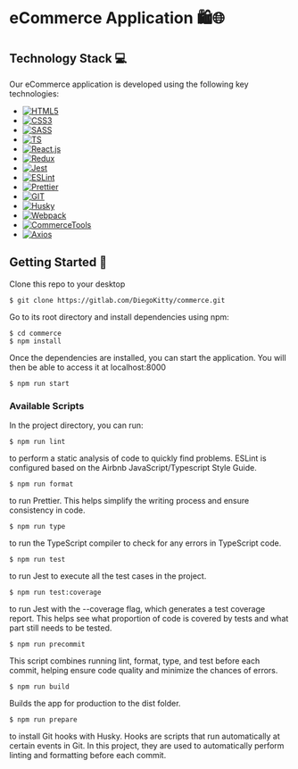 # eCommerce Application 🛍️🌐

## Technology Stack 💻

Our eCommerce application is developed using the following key technologies:

- [![HTML5][HTML5-icon]][HTML5-url]
- [![CSS3][CSS3-icon]][CSS3-url]
- [![SASS][SASS-icon]][SASS-url]
- [![TS][TS-icon]][TS-url]
- [![React.js][React.js-icon]][React.js-url]
- [![Redux][Redux-icon]][Redux-url]
- [![Jest][Jest-icon]][Jest-url]
- [![ESLint][ESLint-icon]][ESLint-url]
- [![Prettier][Prettier-icon]][Prettier-url]
- [![GIT][GIT-icon]][GIT-url]
- [![Husky][Husky-icon]][Husky-url]
- [![Webpack][Webpack-icon]][Webpack-url]
- [![CommerceTools][CommerceTools-icon]][CommerceTools-url]
- [![Axios][Axios-icon]][Axios-url]

## Getting Started 🚀

Clone this repo to your desktop

```
$ git clone https://gitlab.com/DiegoKitty/commerce.git
```

Go to its root directory and install dependencies using npm:

```
$ cd commerce
$ npm install
```

Once the dependencies are installed, you can start the application. You will then be able to access it at localhost:8000

```
$ npm run start
```

### Available Scripts

In the project directory, you can run:

```
$ npm run lint
```

to perform a static analysis of code to quickly find problems. ESLint is configured based on the Airbnb JavaScript/Typescript Style Guide.

```
$ npm run format
```

to run Prettier. This helps simplify the writing process and ensure consistency in code.

```
$ npm run type
```

to run the TypeScript compiler to check for any errors in TypeScript code.

```
$ npm run test
```

to run Jest to execute all the test cases in the project.

```
$ npm run test:coverage
```

to run Jest with the --coverage flag, which generates a test coverage report. This helps see what proportion of code is covered by tests and what part still needs to be tested.

```
$ npm run precommit
```

This script combines running lint, format, type, and test before each commit, helping ensure code quality and minimize the chances of errors.

```
$ npm run build
```

Builds the app for production to the dist folder.

```
$ npm run prepare
```

to install Git hooks with Husky. Hooks are scripts that run automatically at certain events in Git. In this project, they are used to automatically perform linting and formatting before each commit.

[HTML5-icon]: https://img.shields.io/badge/HTML5-20232A?style=for-the-badge&logo=HTML5&logoColor=eb6907
[HTML5-url]: https://www.w3.org/html/wg/spec/spec.html
[CSS3-icon]: https://img.shields.io/badge/CSS3-20232A?style=for-the-badge&logo=CSS3&logoColor=1572b6
[CSS3-url]: https://www.w3.org/Style/CSS/
[SASS-icon]: https://img.shields.io/badge/SASS-20232A?style=for-the-badge&logo=SASS&logoColor=cf649a
[SASS-url]: https://sass-lang.com/documentation/
[TS-icon]: https://img.shields.io/badge/TS-20232A?style=for-the-badge&logo=Typescript&logoColor=377cc8
[TS-url]: https://www.typescriptlang.org/
[React.js-icon]: https://img.shields.io/badge/React.js-20232A?style=for-the-badge&logo=React&logoColor=61dafb
[React.js-url]: https://react.dev
[Redux-icon]: https://img.shields.io/badge/Redux-20232A?style=for-the-badge&logo=Redux&logoColor=7a50be
[Redux-url]: https://redux.js.org/
[Jest-icon]: https://img.shields.io/badge/Jest-20232A?style=for-the-badge&logo=Jest&logoColor=9a404e
[Jest-url]: https://jestjs.io/docs/getting-started
[ESLint-icon]: https://img.shields.io/badge/ESLint-20232A?style=for-the-badge&logo=ESLint&logoColor=8484f1
[ESLint-url]: https://eslint.org/docs/latest/
[Prettier-icon]: https://img.shields.io/badge/Prettier-20232A?style=for-the-badge&logo=Prettier&logoColor=5bb5b6
[Prettier-url]: https://github.com/prettier/prettier
[GIT-icon]: https://img.shields.io/badge/GIT-20232A?style=for-the-badge&logo=GIT&logoColor=f05a4f
[GIT-url]: https://git-scm.com/doc
[Webpack-icon]: https://img.shields.io/badge/Webpack-20232A?style=for-the-badge&logo=Webpack&logoColor=237cc2
[Webpack-url]: https://webpack.js.org/
[Husky-icon]: https://img.shields.io/badge/🐶_Husky-20232A?style=for-the-badge&logo=Husky&logoColor=557e32
[Husky-url]: https://github.com/typicode/husky#readme
[CommerceTools-icon]: https://img.shields.io/badge/CommerceTools-20232A?style=for-the-badge&logo=CommerceTools&logoColor=ff761c
[CommerceTools-url]: https://commercetools.com/
[Axios-icon]: https://img.shields.io/badge/Axios-20232A?style=for-the-badge&logo=Axios&logoColor=671ddf
[Axios-url]: https://axios-http.com/docs/intro
